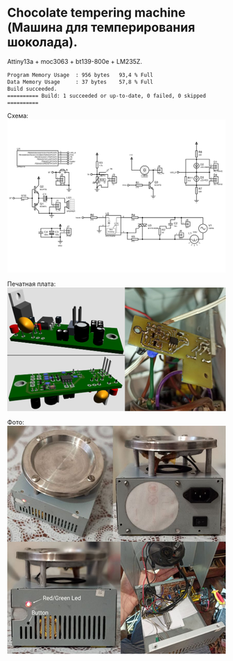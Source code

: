 # Chocolate tempering machine (Машина для темперирования шоколада). 
Attiny13a + moc3063 + bt139-800e + LM235Z.

```
Program Memory Usage  :	956 bytes   93,4 % Full
Data Memory Usage     :	37 bytes    57,8 % Full
Build succeeded.
========== Build: 1 succeeded or up-to-date, 0 failed, 0 skipped ==========
```

Схема:  
![Схема](https://github.com/AlexanderChad/Chocolate-tempering-machine/blob/main/CTM_scheme.png)  

Печатная плата:  
![pcb](https://github.com/AlexanderChad/Chocolate-tempering-machine/blob/main/CTM_pcb.png)  

Фото:  
![photo](https://github.com/AlexanderChad/Chocolate-tempering-machine/blob/main/CTM_photo.jpg)  
